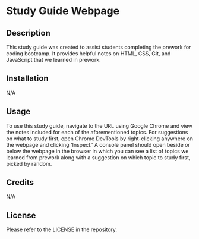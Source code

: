 # Study Guide Webpage

## Description

This study guide was created to assist students completing the prework for coding bootcamp. It provides helpful notes on HTML, CSS, Git, and JavaScript that we learned in prework.

## Installation

N/A

## Usage

To use this study guide, navigate to the URL using Google Chrome and view the notes included for each of the aforementioned topics. For suggestions on what to study first, open Chrome DevTools by right-clicking anywhere on the webpage and clicking 'Inspect.' A console panel should open beside or below the webpage in the browser in which you can see a list of topics we learned from prework along with a suggestion on which topic to study first, picked by random.

## Credits

N/A

## License

Please refer to the LICENSE in the repository.